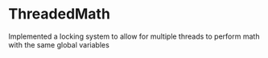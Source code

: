 # ThreadedMath
Implemented a locking system to allow for multiple threads to perform math with the same global variables
